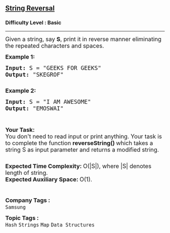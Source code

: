 <h2><a href="https://practice.geeksforgeeks.org/problems/string-reversalunpublished-for-now5324/1?page=2&difficulty[]=-2&difficulty[]=-1&category[]=Hash&sortBy=submissions">String Reversal</a></h2><h3>Difficulty Level : Basic</h3><hr><div class="problems_problem_content__Xm_eO"><p><span style="font-size:18px">Given a string, say <strong>S</strong>, print it in reverse manner eliminating the repeated characters and spaces.</span></p>

<p><span style="font-size:18px"><strong>Example 1:</strong></span></p>

<pre><span style="font-size:18px"><strong>Input:</strong> S = "GEEKS FOR GEEKS"
<strong>Output:</strong> "SKEGROF"
</span>
</pre>

<p><span style="font-size:18px"><strong>Example 2:</strong></span></p>

<pre><span style="font-size:18px"><strong>Input:</strong> S = "I AM AWESOME"</span><span style="font-size:18px">
<strong>Output:</strong> "EMOSWAI"</span><span style="font-size:18px">
</span>
</pre>

<p><br>
<span style="font-size:18px"><strong>Your Task:</strong><br>
You don't need to read input or print anything. Your task is to complete the function&nbsp;<strong>reverseString()&nbsp;</strong>which takes a string S as input parameter and returns a modified string.&nbsp;</span></p>

<p><br>
<span style="font-size:18px"><strong>Expected Time Complexity:&nbsp;</strong>O(|S|), where |S| denotes length of string.<br>
<strong>Expected Auxiliary Space:&nbsp;</strong>O(1).</span></p>

<p>&nbsp;</p>
</div><p><span style=font-size:18px><strong>Company Tags : </strong><br><code>Samsung</code>&nbsp;<br><p><span style=font-size:18px><strong>Topic Tags : </strong><br><code>Hash</code>&nbsp;<code>Strings</code>&nbsp;<code>Map</code>&nbsp;<code>Data Structures</code>&nbsp;